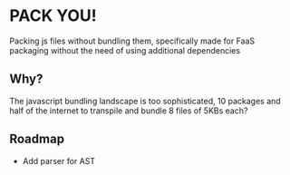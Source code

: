 # PACK YOU!

Packing js files without bundling them, specifically made for FaaS packaging without the need of using
additional dependencies

## Why?

The javascript bundling landscape is too sophisticated, 
10 packages and half of the internet to transpile and bundle 8 files of 5KBs each?

## Roadmap

- Add parser for AST
